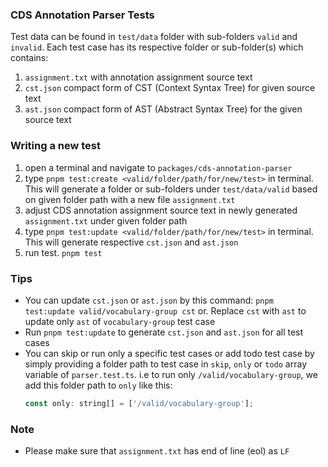 ### CDS Annotation Parser Tests

Test data can be found in `test/data` folder with sub-folders `valid` and `invalid`. Each test case has its respective folder or sub-folder(s) which contains:
1. `assignment.txt` with annotation assignment source text
2. `cst.json` compact form of CST (Context Syntax Tree) for given source text
3. `ast.json` compact form of AST (Abstract Syntax Tree) for the given source text

### Writing a new test
1. open a terminal and navigate to `packages/cds-annotation-parser`
2. type `pnpm test:create <valid/folder/path/for/new/test>` in terminal. This will generate a folder or sub-folders under `test/data/valid` based on given folder path with a new file `assignment.txt`
3. adjust CDS annotation assignment source text in newly generated `assignment.txt` under given folder path
4. type `pnpm test:update <valid/folder/path/for/new/test>` in terminal. This will generate respective `cst.json` and `ast.json`
5. run test. `pnpm test`



### Tips
* You can update `cst.json` or `ast.json` by this command: `pnpm test:update valid/vocabulary-group cst` or. Replace `cst` with `ast` to update only `ast` of `vocabulary-group` test case
* Run `pnpm test:update` to generate `cst.json` and `ast.json` for all test cases
* You can skip or run only a specific test cases or add todo test case by simply providing a folder path to test case in `skip`, `only` or `todo` array variable of `parser.test.ts`. i.e to run only `/valid/vocabulary-group`, we add this folder path to `only` like this:
    ```javascript
  const only: string[] = ['/valid/vocabulary-group'];
    ```
### Note
* Please make sure that `assignment.txt` has end of line (eol) as `LF`